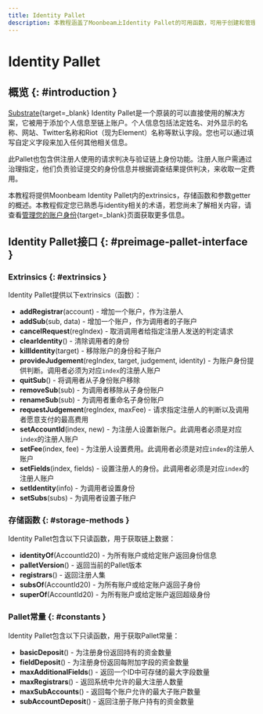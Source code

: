 ```yaml
---
title: Identity Pallet
description: 本教程涵盖了Moonbeam上Identity Pallet的可用函数，可用于创建和管理链上身份。
---
```


# Identity Pallet

## 概览 {: #introduction }

[Substrate](/learn/platform/technology/#substrate-framework){target=\_blank} Identity Pallet是一个原装的可以直接使用的解决方案，它被用于添加个人信息至链上账户。个人信息包括法定姓名、对外显示的名称、网站、Twitter名称和Riot（现为Element）名称等默认字段。您也可以通过填写自定义字段来加入任何其他相关信息。

此Pallet也包含供注册人使用的请求判决与验证链上身份功能。注册人账户需通过治理指定，他们负责验证提交的身份信息并根据调查结果提供判决，来收取一定费用。

本教程将提供Moonbeam Identity Pallet内的extrinsics，存储函数和参数getter的概述。本教程假定您已熟悉与identity相关的术语，若您尚未了解相关内容，请查看[管理您的账户身份](/tokens/manage/identity){target=\_blank}页面获取更多信息。

## Identity Pallet接口 {: #preimage-pallet-interface }

### Extrinsics {: #extrinsics }

Identity Pallet提供以下extrinsics（函数）：

- **addRegistrar**(account) - 增加一个账户，作为注册人
- **addSub**(sub, data) - 增加一个账户，作为调用者的子账户
- **cancelRequest**(regIndex) - 取消调用者给指定注册人发送的判定请求
- **clearIdentity**() - 清除调用者的身份
- **killIdentity**(target) - 移除账户的身份和子账户
- **provideJudgement**(regIndex, target, judgement, identity) - 为账户身份提供判断。调用者必须为对应`index`的注册人账户
- **quitSub**() - 将调用者从子身份账户移除
- **removeSub**(sub) - 为调用者移除从子身份账户
- **renameSub**(sub) - 为调用者重命名子身份账户
- **requestJudgement**(regIndex, maxFee) - 请求指定注册人的判断以及调用者愿意支付的最高费用
- **setAccountId**(index, new) - 为注册人设置新账户。此调用者必须是对应`index`的注册人账户
- **setFee**(index, fee) - 为注册人设置费用。此调用者必须是对应`index`的注册人账户
- **setFields**(index, fields) - 设置注册人的身份。此调用者必须是对应`index`的注册人账户
- **setIdentity**(info) - 为调用者设置身份
- **setSubs**(subs) - 为调用者设置子账户

### 存储函数 {: #storage-methods }

Identity Pallet包含以下只读函数，用于获取链上数据：

- **identityOf**(AccountId20) - 为所有账户或给定账户返回身份信息
- **palletVersion**() - 返回当前的Pallet版本
- **registrars**() - 返回注册人集
- **subsOf**(AccountId20) - 为所有账户或给定账户返回子身份
- **superOf**(AccountId20) - 为所有账户或给定账户返回超级身份

### Pallet常量 {: #constants }

Identity Pallet包含以下只读函数，用于获取Pallet常量：

- **basicDeposit**() - 为注册身份返回持有的资金数量
- **fieldDeposit**() - 为注册身份返回每附加字段的资金数量
- **maxAdditionalFields**() - 返回一个ID中可存储的最大字段数量
- **maxRegistrars**() - 返回系统中允许的最大注册人数量
- **maxSubAccounts**() - 返回每个账户允许的最大子账户数量
- **subAccountDeposit**() - 返回注册子账户持有的资金数量
